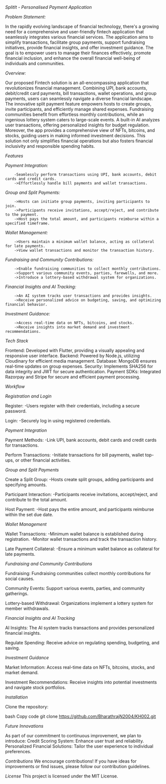 
*SplitIt - Personalised Payment Application*

*Problem Statement:*

In the rapidly evolving landscape of financial technology, there's a growing need for a comprehensive and user-friendly fintech application that seamlessly integrates various financial services. The application aims to simplify transactions, facilitate group payments, support fundraising initiatives, provide financial insights, and offer investment guidance. The goal is to empower users to manage their finances effectively, promote financial inclusion, and enhance the overall financial well-being of individuals and communities.

*Overview:*

Our proposed Fintech solution is an all-encompassing application that revolutionizes financial management. Combining UPI, bank accounts, debit/credit card payments, bill transactions, wallet operations, and group payments, users can seamlessly navigate a diverse financial landscape. The innovative split payment feature empowers hosts to create groups, invite participants, and efficiently manage shared expenses. Fundraising communities benefit from effortless monthly contributions, while an ingenious lottery system caters to large-scale events. A built-in AI analyzes user transactions, offering personalized insights for budget regulation. Moreover, the app provides a comprehensive view of NFTs, bitcoins, and stocks, guiding users in making informed investment decisions. This solution not only simplifies financial operations but also fosters financial inclusivity and responsible spending habits.

*Features*

*Payment Integration:*

        -Seamlessly perform transactions using UPI, bank accounts, debit cards and credit cards.
        ->Effortlessly handle bill payments and wallet transactions.

*Group and Split Payments:*

        ->Hosts can initiate group payments, inviting participants to join.
        ->Participants receive invitations, accept/reject, and contribute to the payment.
        ->Host pays the total amount, and participants reimburse within a specified timeframe.

*Wallet Management:*

        ->Users maintain a minimum wallet balance, acting as collateral for late payments.
        ->View wallet transactions and monitor the transaction history.

*Fundraising and Community Contributions:*

        ->Enable fundraising communities to collect monthly contributions.
        ->Support various community events, parties, farewells, and more.
        ->Introduce a lottery-based withdrawal system for organizations.

*Financial Insights and AI Tracking:*

        ->An AI system tracks user transactions and provides insights.
        ->Receive personalized advice on budgeting, saving, and optimizing financial behavior.

*Investment Guidance:*

        ->Access real-time data on NFTs, bitcoins, and stocks.
        ->Receive insights into market demand and investment recommendations.

*Tech Stack*

Frontend: Developed with Flutter, providing a visually appealing and responsive user interface.
Backend: Powered by Node.js, utilizing Cloudinary for efficient media management.
Database: MongoDB ensures real-time updates on group expenses.
Security: Implements SHA256 for data integrity and JWT for secure authentication.
Payment SDKs: Integrated Razorpay and Stripe for secure and efficient payment processing.

*Workflow*

*Registration and Login*

Register:
        -Users register with their credentials, including a secure password.

Login:
        -Securely log in using registered credentials.

*Payment Integration*

Payment Methods:
        -Link UPI, bank accounts, debit cards and credit cards for transactions.

Perform Transactions:
        -Initiate transactions for bill payments, wallet top-ups, or other financial activities.

*Group and Split Payments*

Create a Split Group:
        -Hosts create split groups, adding participants and specifying amounts.

Participant Interaction:
        -Participants receive invitations, accept/reject, and contribute to the total amount.

Host Payment:
        -Host pays the entire amount, and participants reimburse within the set due date.

*Wallet Management*

Wallet Transactions:
        -Minimum wallet balance is established during registration.
        -Monitor wallet transactions and track the transaction history.

Late Payment Collateral:
        -Ensure a minimum wallet balance as collateral for late payments.

*Fundraising and Community Contributions*

Fundraising:
        Fundraising communities collect monthly contributions for social causes.

Community Events:
        Support various events, parties, and community gatherings.

Lottery-based Withdrawal:
        Organizations implement a lottery system for member withdrawals.

*Financial Insights and AI Tracking*

AI Insights:
        The AI system tracks transactions and provides personalized financial insights.

Regulate Spending:
        Receive advice on regulating spending, budgeting, and saving.

*Investment Guidance*

Market Information:
Access real-time data on NFTs, bitcoins, stocks, and market demand.

Investment Recommendations:
Receive insights into potential investments and navigate stock portfolios.

*Installation*

Clone the repository:

bash
Copy code
git clone https://github.com/BharathrajN2004/KH002.git

*Future Innovations*

As part of our commitment to continuous improvement, we plan to introduce:
Credit Scoring System: Enhance user trust and reliability.
Personalized Financial Solutions: Tailor the user experience to individual preferences.

*Contributions*
We encourage contributions! If you have ideas for improvements or find issues, please follow our contribution guidelines.

*License*
This project is licensed under the MIT License.

